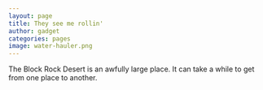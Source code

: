 ```yaml
---
layout: page
title: They see me rollin'
author: gadget
categories: pages
image: water-hauler.png
---
```


The Block Rock Desert is an awfully large place. It can take a while to get from one place to another.
